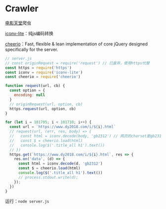 # Crawler

[电影天堂](https://www.dy2018.com/)爬虫

[iconv-lite](https://www.npmjs.com/package/iconv-lite)：纯js编码转换

[cheerio](https://www.npmjs.com/package/cheerio)：Fast, flexible & lean implementation of core jQuery designed specifically for the server.

```js
// server.js
// const originRequest = require('request') // 已废弃，使用https代替
const https = require('https')
const iconv = require('iconv-lite')
const cheerio = require('cheerio')

function request(url, cb) {
  const option = {
    encoding: null
  }
  // originRequest(url, option, cb)
  https.request(url, option, cb)
}

for (let i = 101705; i < 101710; i++) {
  const url = `https://www.dy2018.com/i/${i}.html`
  // request(url, (err, res, body) => {
  //   const html = iconv.decode(body, 'gb2312') // 网页的charset是gb2312
  //   const $ = cheerio.load(html)
  //   console.log($('.title_all h1').text())
  // })
  https.get(`https://www.dy2018.com/i/${i}.html`, res => {
    res.on('data', (d) => {
      const html = iconv.decode(d, 'gb2312')
      const $ = cheerio.load(html)
      console.log($('.title_all h1').text())
      // process.stdout.write(d);
    });
  })
}

```

运行：`node server.js`


